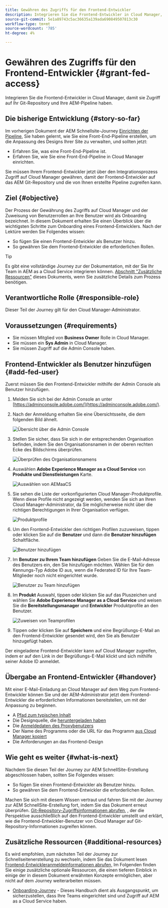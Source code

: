 ```yaml
---
title: Gewähren des Zugriffs für den Frontend-Entwickler
description: Integrieren Sie die Frontend-Entwickler in Cloud Manager, damit sie Zugriff auf Ihr Git-Repository und Ihre AEM-Pipeline haben.
source-git-commit: 5e1a89743c5ac36635a139ada690849507813c30
workflow-type: tm+mt
source-wordcount: '785'
ht-degree: 4%

---
```



# Gewähren des Zugriffs für den Frontend-Entwickler {#grant-fed-access}

Integrieren Sie die Frontend-Entwickler in Cloud Manager, damit sie Zugriff auf Ihr Git-Repository und Ihre AEM-Pipeline haben.

## Die bisherige Entwicklung {#story-so-far}

Im vorherigen Dokument der AEM Schnellsite-Journey [Einrichten der Pipeline,](pipeline-setup.md) Sie haben gelernt, wie Sie eine Front-End-Pipeline erstellen, um die Anpassung des Designs Ihrer Site zu verwalten, und sollten jetzt:

* Erfahren Sie, was eine Front-End-Pipeline ist.
* Erfahren Sie, wie Sie eine Front-End-Pipeline in Cloud Manager einrichten.

Sie müssen Ihrem Frontend-Entwickler jetzt über den Integrationsprozess Zugriff auf Cloud Manager gewähren, damit der Frontend-Entwickler auf das AEM Git-Repository und die von Ihnen erstellte Pipeline zugreifen kann.

## Ziel {#objective}

Der Prozess der Gewährung des Zugriffs auf Cloud Manager und der Zuweisung von Benutzerrollen an Ihre Benutzer wird als Onboarding bezeichnet. In diesem Dokument erhalten Sie einen Überblick über die wichtigsten Schritte zum Onboarding eines Frontend-Entwicklers. Nach der Lektüre werden Sie Folgendes wissen:

* So fügen Sie einen Frontend-Entwickler als Benutzer hinzu.
* So gewähren Sie dem Frontend-Entwickler die erforderlichen Rollen.

>[!TIP]
>
>Es gibt eine vollständige Journey zur der Dokumentation, mit der Sie Ihr Team in AEM as a Cloud Service integrieren können. [Abschnitt &quot;Zusätzliche Ressourcen&quot;](#additional-resources) dieses Dokuments, wenn Sie zusätzliche Details zum Prozess benötigen.

## Verantwortliche Rolle {#responsible-role}

Dieser Teil der Journey gilt für den Cloud Manager-Administrator.

## Voraussetzungen {#requirements}

* Sie müssen Mitglied von **Business Owner** Rolle in Cloud Manager.
* Sie müssen ein **Sys Admin** in Cloud Manager.
* Sie müssen Zugriff auf die Admin Console haben.

## Frontend-Entwickler als Benutzer hinzufügen {#add-fed-user}

Zuerst müssen Sie den Frontend-Entwickler mithilfe der Admin Console als Benutzer hinzufügen.

1. Melden Sie sich bei der Admin Console an unter [https://adminconsole.adobe.com/](https://adminconsole.adobe.com/).

1. Nach der Anmeldung erhalten Sie eine Übersichtsseite, die dem folgenden Bild ähnelt.

   ![Übersicht über die Admin Console](assets/admin-console.png)

1. Stellen Sie sicher, dass Sie sich in der entsprechenden Organisation befinden, indem Sie den Organisationsnamen in der oberen rechten Ecke des Bildschirms überprüfen.

   ![Überprüfen des Organisationsnamens](assets/correct-org.png)

1. Auswählen **Adobe Experience Manager as a Cloud Service** von **Produkte und Dienstleistungen** Karte.

   ![Auswählen von AEMaaCS](assets/select-aemaacs.png)

1. Sie sehen die Liste der vorkonfigurierten Cloud Manager-Produktprofile. Wenn diese Profile nicht angezeigt werden, wenden Sie sich an Ihren Cloud Manager-Administrator, da Sie möglicherweise nicht über die richtigen Berechtigungen in Ihrer Organisation verfügen.

   ![Produktprofile](assets/product-profiles.png)

1. Um den Frontend-Entwickler den richtigen Profilen zuzuweisen, tippen oder klicken Sie auf die **Benutzer** und dann die **Benutzer hinzufügen** Schaltfläche.

   ![Benutzer hinzufügen](assets/add-user.png)

1. Im **Benutzer zu Ihrem Team hinzufügen** Geben Sie die E-Mail-Adresse des Benutzers ein, den Sie hinzufügen möchten. Wählen Sie für den Kennungs-Typ Adobe ID aus, wenn die Federated ID für Ihre Team-Mitglieder noch nicht eingerichtet wurde.

   ![Benutzer zu Team hinzufügen](assets/add-to-team.png)

1. Im **Produkt** Auswahl, tippen oder klicken Sie auf das Pluszeichen und wählen Sie **Adobe Experience Manager as a Cloud Service** und weisen Sie die **Bereitstellungsmanager** und **Entwickler** Produktprofile an den Benutzer.

   ![Zuweisen von Teamprofilen](assets/assign-team.png)

1. Tippen oder klicken Sie auf **Speichern** und eine Begrüßungs-E-Mail an den Frontend-Entwickler gesendet wird, den Sie als Benutzer hinzugefügt haben.

Der eingeladene Frontend-Entwickler kann auf Cloud Manager zugreifen, indem er auf den Link in der Begrüßungs-E-Mail klickt und sich mithilfe seiner Adobe ID anmeldet.

## Übergabe an Frontend-Entwickler {#handover}

Mit einer E-Mail-Einladung an Cloud Manager auf dem Weg zum Frontend-Entwickler können Sie und der AEM-Administrator jetzt dem Frontend-Entwickler die erforderlichen Informationen bereitstellen, um mit der Anpassung zu beginnen.

* A [Pfad zum typischen Inhalt](#example-page)
* Die Designquelle, die [heruntergeladen haben](#download-theme)
* Die [Anmeldedaten des Proxybenutzers](#proxy-user)
* Der Name des Programms oder die URL für das Programm [aus Cloud Manager kopiert](pipeline-setup.md#login)
* Die Anforderungen an das Frontend-Design

## Wie geht es weiter {#what-is-next}

Nachdem Sie diesen Teil der Journey zur AEM SchnellSite-Erstellung abgeschlossen haben, sollten Sie Folgendes wissen:

* So fügen Sie einen Frontend-Entwickler als Benutzer hinzu.
* So gewähren Sie dem Frontend-Entwickler die erforderlichen Rollen.

Machen Sie sich mit diesem Wissen vertraut und fahren Sie mit der Journey zur AEM SchnellSite-Erstellung fort, indem Sie das Dokument erneut überprüfen. [Git-Repository-Zugriffsinformationen abrufen,](retrieve-access.md) , der die Perspektive ausschließlich auf den Frontend-Entwickler umstellt und erklärt, wie die Frontend-Entwickler-Benutzer von Cloud Manager auf Git-Repository-Informationen zugreifen können.

## Zusätzliche Ressourcen {#additional-resources}

Es wird empfohlen, zum nächsten Teil der Journey zur Schnellseitenerstellung zu wechseln, indem Sie das Dokument lesen [Frontend-Entwickleranmeldeinformationen abrufen,](retrieve-access.md) Im Folgenden finden Sie einige zusätzliche optionale Ressourcen, die einen tieferen Einblick in einige der in diesem Dokument erwähnten Konzepte ermöglichen, aber nicht auf dem Journey weiterarbeiten müssen.

* [Onboarding-Journey](/help/journey-onboarding/home.md) - Dieses Handbuch dient als Ausgangspunkt, um sicherzustellen, dass Ihre Teams eingerichtet sind und Zugriff auf AEM as a Cloud Service haben.


